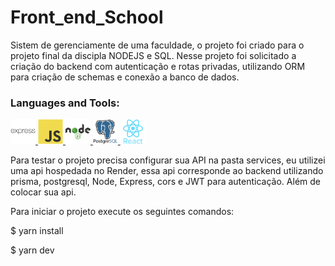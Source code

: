 # Front_end_School 

Sistem de gerenciamente de uma faculdade, o projeto foi criado para o projeto final da discipla NODEJS e SQL.
Nesse projeto foi solicitado a criação do backend com  autenticação e rotas privadas, utilizando  ORM para criação de schemas e conexão a banco de dados.

<h3 align="left">Languages and Tools:</h3>
<p align="left"> <a href="https://expressjs.com" target="_blank" rel="noreferrer"> <img src="https://raw.githubusercontent.com/devicons/devicon/master/icons/express/express-original-wordmark.svg" alt="express" width="40" height="40"/> </a> <a href="https://developer.mozilla.org/en-US/docs/Web/JavaScript" target="_blank" rel="noreferrer"> <img src="https://raw.githubusercontent.com/devicons/devicon/master/icons/javascript/javascript-original.svg" alt="javascript" width="40" height="40"/> </a> <a href="https://nodejs.org" target="_blank" rel="noreferrer"> <img src="https://raw.githubusercontent.com/devicons/devicon/master/icons/nodejs/nodejs-original-wordmark.svg" alt="nodejs" width="40" height="40"/> </a> <a href="https://www.postgresql.org" target="_blank" rel="noreferrer"> <img src="https://raw.githubusercontent.com/devicons/devicon/master/icons/postgresql/postgresql-original-wordmark.svg" alt="postgresql" width="40" height="40"/> </a> <a href="https://reactjs.org/" target="_blank" rel="noreferrer"> <img src="https://raw.githubusercontent.com/devicons/devicon/master/icons/react/react-original-wordmark.svg" alt="react" width="40" height="40"/> </a> </p>


Para testar o projeto precisa configurar sua API na pasta services, eu utilizei uma api hospedada no Render, 
essa api corresponde ao backend utilizando prisma, postgresql, Node, Express, cors e JWT para autenticação. Além de colocar sua api.

Para iniciar o projeto execute os seguintes comandos:

$ yarn install

$ yarn dev

